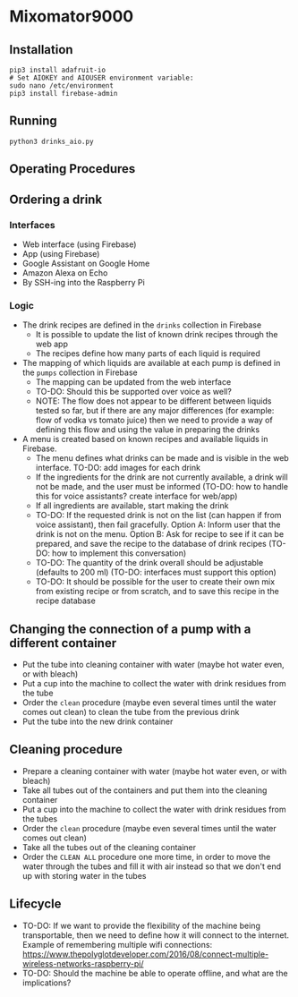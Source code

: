 # Mixomator9000

## Installation

```
pip3 install adafruit-io
# Set AIOKEY and AIOUSER environment variable:
sudo nano /etc/environment
pip3 install firebase-admin
```

## Running 

```
python3 drinks_aio.py
```

## Operating Procedures

## Ordering a drink

### Interfaces

* Web interface (using Firebase)
* App (using Firebase)
* Google Assistant on Google Home
* Amazon Alexa on Echo
* By SSH-ing into the Raspberry Pi

### Logic

* The drink recipes are defined in the `drinks` collection in Firebase
    * It is possible to update the list of known drink recipes through the web app
    * The recipes define how many parts of each liquid is required
* The mapping of which liquids are available at each pump is defined in the `pumps` collection in Firebase
    * The mapping can be updated from the web interface
    * TO-DO: Should this be supported over voice as well?
    * NOTE: The flow does not appear to be different between liquids tested so far, but if there are any major differences (for example: flow of vodka vs tomato juice) then we need to provide a way of defining this flow and using the value in preparing the drinks
* A menu is created based on known recipes and available liquids in Firebase. 
    * The menu defines what drinks can be made and is visible in the web interface. TO-DO: add images for each drink
    * If the ingredients for the drink are not currently available, a drink will not be made, and the user must be informed (TO-DO: how to handle this for voice assistants? create interface for web/app)
    * If all ingredients are available, start making the drink
    * TO-DO: If the requested drink is not on the list (can happen if from voice assistant), then fail gracefully. Option A: Inform user that the drink is not on the menu. Option B: Ask for recipe to see if it can be prepared, and save the recipe to the database of drink recipes (TO-DO: how to implement this conversation)
    * TO-DO: The quantity of the drink overall should be adjustable (defaults to 200 ml) (TO-DO: interfaces must support this option)
    * TO-DO: It should be possible for the user to create their own mix from existing recipe or from scratch, and to save this recipe in the recipe database

## Changing the connection of a pump with a different container

* Put the tube into cleaning container with water (maybe hot water even, or with bleach)
* Put a cup into the machine to collect the water with drink residues from the tube
* Order the `clean` procedure (maybe even several times until the water comes out clean) to clean the tube from the previous drink
* Put the tube into the new drink container 

## Cleaning procedure

* Prepare a cleaning container with water (maybe hot water even, or with bleach)
* Take all tubes out of the containers and put them into the cleaning container
* Put a cup into the machine to collect the water with drink residues from the tubes
* Order the `clean` procedure (maybe even several times until the water comes out clean)
* Take all the tubes out of the cleaning container
* Order the `CLEAN ALL` procedure one more time, in order to move the water through the tubes and fill it with air instead so that we don't end up with storing water in the tubes

## Lifecycle

* TO-DO: If we want to provide the flexibility of the machine being transportable, then we need to define how it will connect to the internet. Example of remembering multiple wifi connections: https://www.thepolyglotdeveloper.com/2016/08/connect-multiple-wireless-networks-raspberry-pi/ 
* TO-DO: Should the machine be able to operate offline, and what are the implications?
